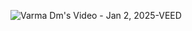 ![Varma Dm's Video - Jan 2, 2025-VEED](https://github.com/user-attachments/assets/6e77cead-94b8-4047-b5c1-80379f72b8ec)
